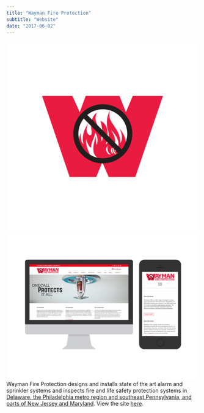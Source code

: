 ```yaml
---
title: "Wayman Fire Protection"
subtitle: "Website"
date: "2017-06-02"
---
```

![Icon](./icon.png)
![Screenshot](./screenshot.png)
Wayman Fire Protection designs and installs state of the art alarm and sprinkler systems and inspects fire and life safety protection systems in [Delaware, the Philadelphia metro region and southeast Pennsylvania, and parts of New Jersey and Maryland](http://www.waymanfireprotection.com/what-we-do/). View the site [here](http://www.waymanfireprotection.com/).